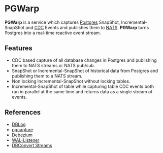 # PGWarp

**PGWarp** is a service which captures [Postgres](https://www.postgresql.org/) SnapShot, Incremental-SnapShot and [CDC](https://en.wikipedia.org/wiki/Change_data_capture) Events and publishes them to [NATS](https://nats.io/). 
**PGWarp** turns Postgres into a real-time reactive event stream.

## Features

- CDC based capture of all database changes in Postgres and publishing them to NATS streams or NATS pub/sub.
- SnapShot or Incremental-SnapShot of historical data from Postgres and publishing them to a NATS stream.
- Non locking Incremental-SnapShot without locking tables.
- Incremental-SnapShot of table while capturing table CDC events both run in parallel at the same time and returns data as a single stream of events.

## References

- [DBLog](https://netflixtechblog.com/dblog-a-generic-change-data-capture-framework-69351fb9099b)
- [pgcapture](https://github.com/replicase/pgcapture)
- [Debezium](https://debezium.io/)
- [WAL-Listener](https://github.com/ihippik/wal-listener)
- [DBConvert Streams](https://stream.dbconvert.com/)